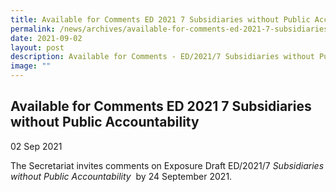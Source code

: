 ```yaml
---
title: Available for Comments ED 2021 7 Subsidiaries without Public Accountability
permalink: /news/archives/available-for-comments-ed-2021-7-subsidiaries-without-public-accountability/
date: 2021-09-02
layout: post
description: Available for Comments - ED/2021/7 Subsidiaries without Public Accountability
image: ""
---
```

Available for Comments ED 2021 7 Subsidiaries without Public Accountability
-----------------------------------------------------------------------------

02 Sep 2021

The Secretariat invites comments on Exposure Draft ED/2021/7 _Subsidiaries without Public Accountability_  by 24 September 2021.